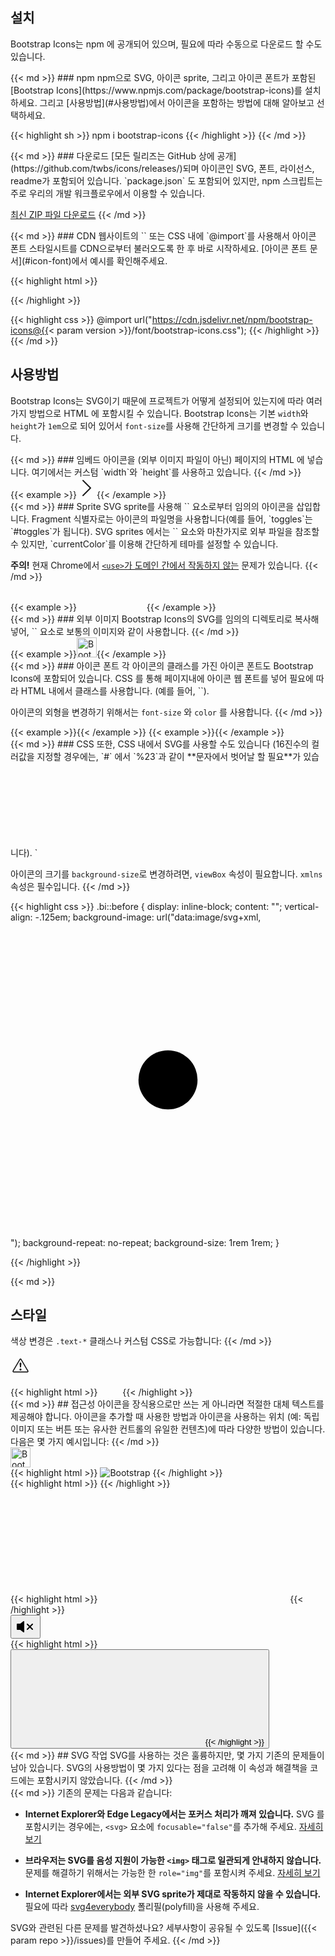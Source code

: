 ---
---

## 설치

Bootstrap Icons는 npm 에 공개되어 있으며, 필요에 따라 수동으로 다운로드 할 수도 있습니다.

<div class="row my-4">
  <div class="col-md-4">
{{< md >}}
### npm
npm으로 SVG, 아이콘 sprite, 그리고 아이콘 폰트가 포함된 [Bootstrap Icons](https://www.npmjs.com/package/bootstrap-icons)를 설치하세요. 그리고 [사용방법](#사용방법)에서 아이콘을 포함하는 방법에 대해 알아보고 선택하세요.

{{< highlight sh >}}
npm i bootstrap-icons
{{< /highlight >}}
{{< /md >}}
  </div>
  <div class="col-md-4">
{{< md >}}
### 다운로드
[모든 릴리즈는 GitHub 상에 공개](https://github.com/twbs/icons/releases/)되며 아이콘인 SVG, 폰트, 라이선스, readme가 포함되어 있습니다. `package.json` 도 포함되어 있지만, npm 스크립트는 주로 우리의 개발 워크플로우에서 이용할 수 있습니다.

<a class="btn btn-outline-primary" href="https://github.com/twbs/icons/releases/latest/">최신 ZIP 파일 다운로드</a>
{{< /md >}}
  </div>
  <div class="col-md-4">
{{< md >}}
### CDN
웹사이트의 `<head>` 또는 CSS 내에  `@import`를 사용해서 아이콘 폰트 스타일시트를 CDN으로부터 불러오도록 한 후 바로 시작하세요. [아이콘 폰트 문서](#icon-font)에서 예시를 확인해주세요.

{{< highlight html >}}
<link rel="stylesheet" href="https://cdn.jsdelivr.net/npm/bootstrap-icons@{{< param version >}}/font/bootstrap-icons.css">
{{< /highlight >}}

{{< highlight css >}}
@import url("https://cdn.jsdelivr.net/npm/bootstrap-icons@{{< param version >}}/font/bootstrap-icons.css");
{{< /highlight >}}
{{< /md >}}
  </div>
</div>

## 사용방법

Bootstrap Icons는 SVG이기 때문에 프로젝트가 어떻게 설정되어 있는지에 따라 여러가지 방법으로 HTML 에 포함시킬 수 있습니다. Bootstrap Icons는 기본 `width`와 `height`가 `1em`으로 되어 있어서 `font-size`를 사용해 간단하게 크기를 변경할 수 있습니다.

<div class="row my-4">
  <div class="col-md-4">
{{< md >}}
### 임베드
아이콘을 (외부 이미지 파일이 아닌) 페이지의 HTML 에 넣습니다. 여기에서는 커스텀 `width`와 `height`를 사용하고 있습니다.
{{< /md >}}
  </div>
  <div class="col-md-8">
    {{< example >}}<svg xmlns="http://www.w3.org/2000/svg" width="32" height="32" fill="currentColor" class="bi bi-chevron-right" viewBox="0 0 16 16"><path fill-rule="evenodd" d="M4.646 1.646a.5.5 0 0 1 .708 0l6 6a.5.5 0 0 1 0 .708l-6 6a.5.5 0 0 1-.708-.708L10.293 8 4.646 2.354a.5.5 0 0 1 0-.708z"/></svg>{{< /example >}}
  </div>
</div>

<div class="row my-4">
  <div class="col-md-4">
{{< md >}}
### Sprite
SVG sprite를 사용해 `<use>` 요소로부터 임의의 아이콘을 삽입합니다. Fragment 식별자로는 아이콘의 파일명을 사용합니다(예를 들어, `toggles`는 `#toggles`가 됩니다). SVG sprites 에서는 `<img>` 요소와 마찬가지로 외부 파일을 참조할 수 있지만, `currentColor`를 이용해 간단하게 테마를 설정할 수 있습니다.

**주의!** 현재 Chrome에서 [`<use>`가 도메인 간에서 작동하지 않는](https://bugs.chromium.org/p/chromium/issues/detail?id=470601) 문제가 있습니다.
{{< /md >}}
  </div>
  <div class="col-md-8">
{{< example >}}
<svg class="bi" width="32" height="32" fill="currentColor">
  <use xlink:href="bootstrap-icons.svg#heart-fill"/>
</svg>
<svg class="bi" width="32" height="32" fill="currentColor">
  <use xlink:href="bootstrap-icons.svg#toggles"/>
</svg>
<svg class="bi" width="32" height="32" fill="currentColor">
  <use xlink:href="bootstrap-icons.svg#shop"/>
</svg>
{{< /example >}}
  </div>
</div>

<div class="row my-4">
  <div class="col-md-4">
{{< md >}}
### 외부 이미지
Bootstrap Icons의 SVG를 임의의 디렉토리로 복사해 넣어, `<img>` 요소로 보통의 이미지와 같이 사용합니다.
{{< /md >}}
  </div>
  <div class="col-md-8">
    {{< example >}}<img src="/assets/img/bootstrap.svg" alt="Bootstrap" width="32" height="32">{{< /example >}}
  </div>
</div>

<div class="row my-4">
  <div class="col-md-4">
{{< md >}}
### 아이콘 폰트
각 아이콘의 클래스를 가진 아이콘 폰트도 Bootstrap Icons에 포함되어 있습니다. CSS 를 통해 페이지내에 아이콘 웹 폰트를 넣어 필요에 따라 HTML 내에서 클래스를 사용합니다. (예를 들어, `<i class="bi-alarm-clock"></i>`).

아이콘의 외형을 변경하기 위해서는 `font-size` 와 `color` 를 사용합니다.
{{< /md >}}
  </div>
  <div class="col-md-8">
    {{< example >}}<i class="bi-alarm"></i>{{< /example >}}
    {{< example >}}<i class="bi-alarm" style="font-size: 2rem; color: cornflowerblue;"></i>{{< /example >}}
  </div>
</div>

<div class="row">
  <div class="col-md-4">
{{< md >}}
### CSS
또한, CSS 내에서 SVG를 사용할 수도 있습니다 (16진수의 컬러값을 지정할 경우에는, `#` 에서 `%23`과 같이 **문자에서 벗어날 할 필요**가 있습니다). `<svg>`의 `width`와 `height`로 사이즈가 지정되어 있지 않은 경우, 아이콘은 이용 가능한 공간을 모두 채웁니다.

아이콘의 크기를 `background-size`로 변경하려면, `viewBox` 속성이 필요합니다. `xmlns` 속성은 필수입니다.
{{< /md >}}
  </div>
  <div class="col-md-8">
{{< highlight css >}}
.bi::before {
  display: inline-block;
  content: "";
  vertical-align: -.125em;
  background-image: url("data:image/svg+xml,<svg viewBox='0 0 16 16' fill='%23333' xmlns='http://www.w3.org/2000/svg'><path fill-rule='evenodd' d='M8 9.5a1.5 1.5 0 1 0 0-3 1.5 1.5 0 0 0 0 3z' clip-rule='evenodd'/></svg>");
  background-repeat: no-repeat;
  background-size: 1rem 1rem;
}

{{< /highlight >}}
  </div>
</div>

<div class="row my-4">
  <div class="col-md-4">
{{< md >}}

## 스타일
색상 변경은 `.text-*` 클래스나 커스텀 CSS로 가능합니다:
{{< /md >}}
  </div>
  <div class="col-md-8">
    <div class="bd-example">
      <svg class="bi bi-alert-triangle text-success" width="32" height="32" viewBox="0 0 20 20" fill="currentColor" xmlns="http://www.w3.org/2000/svg">
        <path fill-rule="evenodd" d="M9.938 4.016a.146.146 0 00-.054.057L3.027 15.74a.176.176 0 00-.002.183c.016.03.037.05.054.06.015.01.034.017.066.017h13.713a.12.12 0 00.066-.017.163.163 0 00.055-.06.176.176 0 00-.003-.183L10.12 4.073a.146.146 0 00-.054-.057.13.13 0 00-.063-.016.13.13 0 00-.064.016zm1.043-.45a1.13 1.13 0 00-1.96 0L2.166 15.233c-.457.778.091 1.767.98 1.767h13.713c.889 0 1.438-.99.98-1.767L10.982 3.566z"/>
        <rect width="2" height="2" x="9.002" y="13" rx="1"/>
        <path d="M9.1 7.995a.905.905 0 111.8 0l-.35 3.507a.553.553 0 01-1.1 0L9.1 7.995z"/>
      </svg>
    </div>
{{< highlight html >}}
<svg class="bi bi-alert-triangle text-success" width="32" height="32" viewBox="0 0 20 20" fill="currentColor" xmlns="http://www.w3.org/2000/svg">
  ...
</svg>
{{< /highlight >}}
  </div>
</div>

<div class="row my-4">
  <div class="col-md-4">
{{< md >}}
## 접근성
아이콘을 장식용으로만 쓰는 게 아니라면 적절한 대체 텍스트를 제공해야 합니다. 아이콘을 추가할 때 사용한 방법과 아이콘을 사용하는 위치 (예: 독립 이미지 또는 버튼 또는 유사한 컨트롤의 유일한 컨텐츠)에 따라 다양한 방법이 있습니다. 다음은 몇 가지 예시입니다:
{{< /md >}}
  </div>
  <div class="col-md-8">
    <div class="bd-example">
      <img src="/assets/img/bootstrap.svg" alt="Bootstrap" width="32" height="32">
    </div>
{{< highlight html >}}
<!-- alt="..." on <img> element -->
<img src="/assets/img/bootstrap.svg" alt="Bootstrap" ...>
{{< /highlight >}}
    <div class="bd-example">
      <i class="bi-github" role="img" style="font-size: 2em" aria-label="GitHub"></i>
    </div>
{{< highlight html >}}
<i class="bi-github" role="img" aria-label="GitHub"></i>
{{< /highlight >}}
    <div class="bd-example">
      <svg class="bi" width="32" height="32" fill="currentColor" role="img" aria-label="Tools">
        <use xlink:href="bootstrap-icons.svg#tools"/>
      </svg>
    </div>
{{< highlight html >}}
<svg class="bi" ... role="img" aria-label="Tools">
  <use xlink:href="bootstrap-icons.svg#tools"/>
</svg>
{{< /highlight >}}
    <div class="bd-example">
      <button type="button" class="btn btn-primary" aria-label="Mute">
        <svg class="bi bi-volume-mute-fill" width="32" height="32" viewBox="0 0 16 16" fill="currentColor" xmlns="http://www.w3.org/2000/svg"><path d="M6.717 3.55A.5.5 0 017 4v8a.5.5 0 01-.812.39L3.825 10.5H1.5A.5.5 0 011 10V6a.5.5 0 01.5-.5h2.325l2.363-1.89a.5.5 0 01.529-.06zm7.137 2.096a.5.5 0 010 .708L12.207 8l1.647 1.646a.5.5 0 01-.708.708L11.5 8.707l-1.646 1.647a.5.5 0 01-.708-.708L10.793 8 9.146 6.354a.5.5 0 11.708-.708L11.5 7.293l1.646-1.647a.5.5 0 01.708 0z"></path></svg>
      </button>
    </div>
{{< highlight html >}}
<!-- aria-label="..." on the control -->
<button ... aria-label="Mute">
  <svg class="bi bi-volume-mute-fill" ...>
  ...
</svg>
{{< /highlight >}}
  </div>
</div>

<div class="row my-4">
  <div class="col-md-4">
{{< md >}}
## SVG 작업
SVG를 사용하는 것은 훌륭하지만, 몇 가지 기존의 문제들이 남아 있습니다. SVG의 사용방법이 몇 가지 있다는 점을 고려해 이 속성과 해결책을 코드에는 포함시키지 않았습니다.
{{< /md >}}
  </div>
  <div class="col-md-8">
{{< md >}}
기존의 문제는 다음과 같습니다:

- **Internet Explorer와 Edge Legacy에서는 포커스 처리가 깨져 있습니다.** SVG 를 포함시키는 경우에는, `<svg>` 요소에 `focusable="false"`를 추가해 주세요. [자세히 보기](https://stackoverflow.com/questions/18646111/disable-onfocus-event-for-svg-element)

- **브라우저는 SVG를 음성 지원이 가능한 `<img>` 태그로 일관되게 안내하지 않습니다.** 문제를 해결하기 위해서는 가능한 한 `role="img"`를 포함시켜 주세요. [자세히 보기](https://simplyaccessible.com/article/7-solutions-svgs/#acc-heading-2)

- **Internet Explorer에서는 외부 SVG sprite가 제대로 작동하지 않을 수 있습니다.** 필요에 따라 [svg4everybody](https://github.com/jonathantneal/svg4everybody) 폴리필(polyfill)을 사용해 주세요.


SVG와 관련된 다른 문제를 발견하셨나요? 세부사항이 공유될 수 있도록 [Issue]({{< param repo >}}/issues)를 만들어 주세요.
{{< /md >}}
  </div>
</div>
